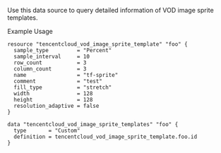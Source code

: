 Use this data source to query detailed information of VOD image sprite templates.

Example Usage

```hcl
resource "tencentcloud_vod_image_sprite_template" "foo" {
  sample_type         = "Percent"
  sample_interval     = 10
  row_count           = 3
  column_count        = 3
  name                = "tf-sprite"
  comment             = "test"
  fill_type           = "stretch"
  width               = 128
  height              = 128
  resolution_adaptive = false
}

data "tencentcloud_vod_image_sprite_templates" "foo" {
  type       = "Custom"
  definition = tencentcloud_vod_image_sprite_template.foo.id
}
```